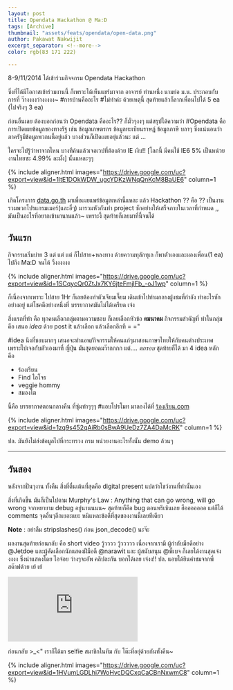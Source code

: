 ```yaml
---
layout: post
title: Opendata Hackathon @ Ma:D
tags: [Archive]
thumbnail: "assets/feats/opendata/open-data.png"
author: Pakawat Nakwijit
excerpt_separator: <!--more-->
color: rgb(83 171 222)

---
```


8-9/11/2014 ได้เข้าร่วมกิจจกรม Opendata Hackathon

<!--more-->

ซึ่งที่ได้มีโอกาสเข้าร่วมงานนี้ ก็เพราะได้เห็นแชร์มาจาก อาจารย์ ท่านหนึ่ง นามย่อ ม.น. ประกอบกับการที่ ว๊างงงงว่างงงงง~ <span class="tag-en"><span class="tag-en">#การบ้านคืออะไร</span></span> <span class="tag-en"><span class="tag-en">#ไม่ทำค่ะ</span></span> ด้วยเหตุนี้ สุดท้ายแล้วก็ลากเพื่อนไปได้ 5 ea (ไปจริงๆ 3 ea)

ก่อนอื่นเลย ต้องบอกก่อนว่า Opendata คืออะไร?? ก็มั่วๆงงๆ แต่สรุปได้ความว่า <span class="tag-en">#Opendata</span> คือ การเปิดเผยข้อมูลของทางรัฐ เช่น ข้อมูลเกษตรกร ข้อมูลทะเบียนราษฏ์ ข้อมูลภาษี บลาๆ ซึ่งแน่นอนว่า ภาครัฐมีข้อมูลพวกนนี้อยู่แล้ว บางส่วนก็เปิดเผยอยุ่แล้วนะ แต่ ...

ใครจะไปรู้ว่าหาจากไหน บางทีค้นแล้วเจอเวปที่ต้องด้วย IE เงิบ!! [โลกนี้ มีคนใช้ IE6 5% เป็นหน่วยงานไทยซะ 4.99% ละมั้ง] นั้นแหละๆๆ

{% include aligner.html images="https://drive.google.com/uc?export=view&id=1ltE1DOkWDW_ugcYDKzWNqQnKcM8BaUE6" column=1 %}

เกิดโครงการ [data.go.th](https://data.go.th/) มาเพื่อเผยแพร่ข้อมูลเหล่านี้แหละ แล้ว Hackathon ?? คือ ?? เป็นงานรวมพวกโปรแกรมเมอร์(และอื่ๆ) มารวมหัวกันทำ project ซักอย่างให้เสร็จภายในเวลาที่กำหนด ,, มันเป็นอะไรที่อยากเข้ามานานแล้ว~ เพราะงี้ สุดท้ายก็เลยมาที่นี้จนได้

## วันแรก
กิจกรรมเริ่มบ่าย 3 แต่ แต่ แต่ ก็ไปสาย+หลงทาง ด้วยความทุลักทุเล ก็พาตัวเองและผองเพื่อน(1 ea) ไปถึง Ma:D จนได้ วิ้งงงงงง

{% include aligner.html images="https://drive.google.com/uc?export=view&id=1SCqycQr0ZtJx7KY6jteFmjIFb_-oJ1wp" column=1 %}

ก็เนื่องจากเพราะ ไปสาย 1Hr ก็เลยต้องทำตัวเจียมเจี๊ยม เดินเข้าไปท่ามกลางฝูงชมที่กำลัง ทำอะไรซักอย่างอยู่ แต่โชคดีอย่างหนึ่งที่ บรรยากาศมันไม่ได้เครียด เจ๋ง 

สิ่งแรกที่ทำ คือ ทุกคนเลือกกลุ่มตามความชอบ ก็เลยเลือกหัวข้อ **คมนาคม** กิจกรรมสำคัญที่ ทำในกลุ่มคือ เสนอ *idea* ด้วย post it แล้วเลือก แล้วเลือกอีกที = =" 

#idea นึงที่ชอบมากๆ เสนอจะทำแอพ/กิจกรรมให้คนแก่ๆมาสอนภาษาไทยให้กับคนต่างประเทศ เพราะไปเจอกับตัวเองมาที่ ญี่ปุ่น มันสุดยอดมว๊ากกกก แต่.... *ตกรอบ* สุดท้ายก็ได้ มา 4 idea หลัก คือ 

* ร้องเรียน 
* Find ไอโจร 
* veggie hommy
* สมองโต

นี้คือ บรรยากาศตอนกลางคืน ที่ซุ่มทำๆๆๆ <span class="tag-en"><span class="tag-en">#แอบโปรโมท</span></span> มาลองได้ที่ [ร้องเรียน.com](https://github.com/chameleonTK/open-data-rong-rean)

{% include aligner.html images="https://drive.google.com/uc?export=view&id=1zq9s452qAiRb0sBwA9UeDz7ZA4DaMcRK" column=1 %}

ปล. มันยังไม่ส่งข้อมูลไปที่กระทรวง กรม หน่วยงานอะไรทั้งนั้น demo ล้วนๆ

---------

## วันสอง

หลังจากปั่นๆงาน ทั้งคืน สิ่งที่ตื่นเต้นที่สุดคือ digital present แปลว่าโชว์งานที่ทำนั้นเอง 

สิ่งที่เกิดขึ้น มันก็เป็นไปตาม Murphy's Law : Anything that can go wrong, will go wrong จากพยายาม debug อยู่นานนนน~ สุดท้ายก็คือ bug ตอนพรีเซ้นเลย ฮือออออออ แต่ก็ได้ comments จุดอื่นๆอีกเยอะแยะ หนิแหละข้อดีที่สุดของงานนี้เลยทีเดียว 

**Note** : อย่าลืม stripslashes() ก่อน json_decode() นะจ๊ะ

ผลงานสุดท้ายก่อนกลับ คือ short video วู้วววว วู้ววววว เนื่องจากเรามี ผู้กำกับมือดีอย่าง @Jetdoe และผู้คัดเลือกนักแสดงฝีมือดี @narawit และ ผู้สนับสนุน @พี่เบจ ก็เลยได้งานสุดเจ๋งงงงง ซึ่งนำแสดงโดย ไอจ๋อย ว่างๆจะอัพ คลิปละกัน บอกได้เลย เจ๋งง!! ปล. แอบได้ยินคำชมจากพี่สต๊าฟด้วย เย้ เย้


<div class="video-container">
    <iframe class="video" src="https://www.youtube.com/embed/Vu9kQ_6oBiw?feature=oembed" frameborder="0" scrolling="no" webkitAllowFullScreen mozallowfullscreen allowFullScreen></iframe>
</div>


ก่อนกลับ >_<" เราก็ได้มา selfie สมาชิกในทีม กับ โต๊ะที่อยุ่ด้วยกันทั้งคืน~

{% include aligner.html images="https://drive.google.com/uc?export=view&id=1HVumLGDLhi7WoHvcDQCxqCaCBnNxwmC8" column=1 %}
